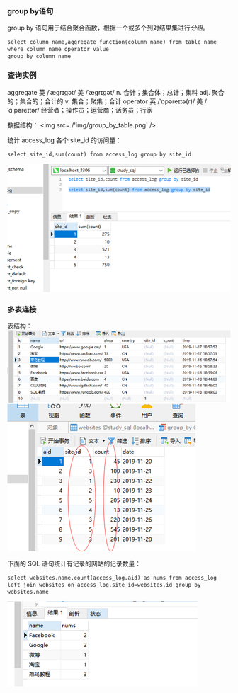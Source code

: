 ### group by语句

group by 语句用于结合聚合函数，根据一个或多个列对结果集进行*分组*。

```MySql
select column_name,aggregate_function(column_name) from table_name
where column_name operator value
group by column_name
```

### 查询实例
aggregate 英 /ˈæɡrɪɡət/  美 /ˈæɡrɪɡət/ n. 合计；集合体；总计；集料 adj. 聚合的；集合的；合计的 v. 集合；聚集；合计
operator 英 /ˈɒpəreɪtə(r)/  美 /ˈɑːpəreɪtər/ 经营者；操作员；运营商；话务员；行家

数据结构：
<img src=./'img/group_by_table.png' />

统计 access_log 各个 site_id 的访问量：
```MySql
select site_id,sum(count) from access_log group by site_id
```
<img src='./img/group_by_sum.png' />

### 多表连接

表结构：
<img src='./img/group_by_websites.png' />
<img src='./img/group_by_table.png' />

下面的 SQL 语句统计有记录的网站的记录数量：

```MySql
select websites.name,count(access_log.aid) as nums from access_log
left join websites on access_log.site_id=websites.id group by websites.name
```
<img src='./img/group_by_left_join_on.png' />
